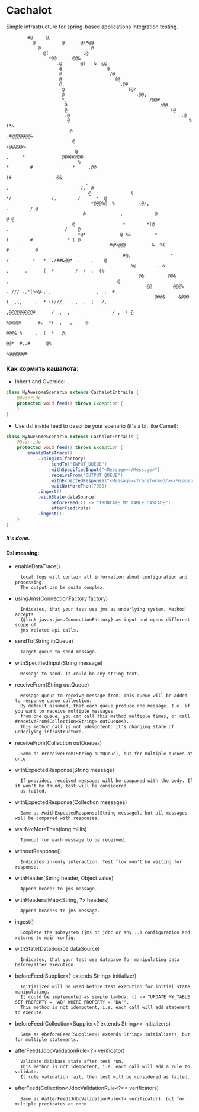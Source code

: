  <h1>Cachalot</h1>
 
 Simple infrastructure for spring-based applications integration testing.
 
                                                                                                                                 
            #@     @,                                                                                                            
              @          @     .@/*@@                                                                                            
                @                   @                                                                                            
                  @(             .@                                                                                              
                    *@@      @@&                                                                                                 
                       .@       @(   &  @@                                                                                       
                        @                 @                                                                                      
                        @                  /@                                                                                    
                        @                    (@                                                                                  
                        @,                     ,@#                                                                               
                         @                        (@/                                                                            
                         @                           .@@,                                                                        
                         *,                               /@@#                                                                   
                          @                                   /@@                                                                
                          @                                       (@                                                             
                          .@                                          .@                                                         
                           @                                             %(*&                                                    
                            @                                                     .#@@@@@@@&.                                    
                             @                                                                /@@@@@&.                           
                              @                                                ,     *              @@@@@@@@                     
                               %                                              *        #               *     .@@                 
                                                                                              (#                 @&              
                                  ,                                                ,                           /,  @             
                                   @               (                           */               /,        /      *  @            
                                    *@@@%@  %         (@/,                                                .        / @           
                                 @             ,            @                                                      @ @           
                             @                  *        *(@                              .                     /    @           
                               *@*             @ %&         *                             (   .    #             * ( @           
                                           #@&@@@          &  %(                                          #          @           
                                                #@,               *             /         (   *  ./##&@@*  .    ,    @           
                                                   &@        . &                 ,      .      (  *        /  /  .  (%           
                                                      @&         @@&      ,                                         @            
                                                         @@        @@@%    . /// .,*(%&@., ,                 ,  ,  #             
                                                            @@@&     &@@@     (  ,(,     .  * ((///,.   ,  .  (   /,             
                                                                  ,@@@@@@@@@#      /  ,  ,                / ,  ( @               
                                                                                  %@@@@(      #.  *(  ,   ,     @                
                                                                                         @@@& %     .  (  *   @,                 
                                                                                             @@*  #,.#      @%                   
                                                                                                  &@@@@@@#                       
 
 <h3>Как кормить кашалота:</h3>
 
 * Inherit and Override:  

```java
class MyAwesomeScenario extends CachalotEntrails {
    @Override
    protected void feed() throws Exception {
    }
}
```

 * Use dsl inside feed to describe your scenario (it's a bit like Camel):  

```java
class MyAwesomeScenario extends CachalotEntrails {
    @Override
    protected void feed() throws Exception {
        enableDataTrace()
            .usingJms(factory)
                .sendTo("INPUT_QUEUE")
                .withSpecifiedInput("<Message></Message>")
                .receiveFrom("OUTPUT_QUEUE")
                .withExpectedResponse("<Message><Transformed/></Message>")
                .waitNotMoreThen(7000)
            .ingest()
            .withState(dataSource)
                .beforeFeed(() -> "TRUNCATE MY_TABLE CASCADE")
                .afterFeed(rule)
            .ingest();
    }
}
```
        
 <h5>It's done.</h5>
 
 <h4>Dsl meaning:</h4>
 
* enableDataTrace()  
    
        local logs will contain all information about configuration and processing.
        The output can be quite complex.   
* usingJms(ConnectionFactory factory)

        Indicates, that your test use jms as underlying system. Method accepts 
        {@link javax.jms.ConnectionFactory} as input and opens different scope of 
        jms related api calls.
* sendTo(String inQueue)  
         
        Target queue to send message.
* withSpecifiedInput(String message)   
         
        Message to send. It could be any string text.
* receiveFrom(String outQueue)  
         
        Message queue to receive message from. This queue will be added to response queue collection.
        By default assumed, that each queue produce one message. I.e. if you want to receive multiple messages
        from one queue, you can call this method multiple times, or call #receiveFrom(Collection<String> outQueues).
        This method call is not idempotent: it's changing state of underlying infrastructure.
* receiveFrom(Collection<String> outQueues)  

        Same as #receiveFrom(String outQueue), but for multiple queues at once.
* withExpectedResponse(String message)
         
        If provided, received messages will be compared with the body. If it won't be found, test will be considered
        as failed.
* withExpectedResponse(Collection<String> messages)
        
        Same as #withExpectedResponse(String message), but all messages will be compared with responses.
* waitNotMoreThen(long millis)  
        
        Timeout for each message to be received.
* withoutResponse()  
        
        Indicates in-only interaction. Test flow won't be waiting for response.
* withHeader(String header, Object value)  
        
        Append header to jms message.
* withHeaders(Map<String, ?> headers)  
        
        Append headers to jms message.
* ingest()  

        Complete the subsystem (jms or jdbc or any...) configuration and returns to main config.
* withState(DataSource dataSource)  
       
        Indicates, that your test use database for manipulating data before/after execution.
* beforeFeed(Supplier<? extends String> initializer)  
       
        Initializer will be used before test execution for initial state manipulating.
        It could be implemented as simple lambda: () -> "UPDATE MY_TABLE SET PROPERTY = 'AB' WHERE PROPERTY = 'BA'".
        This method is not idempotent, i.e. each call will add statement to execute.
* beforeFeed(Collection<Supplier<? extends String>> initializers)  
         
        Same as #beforeFeed(Supplier<? extends String> initializer), but for multiple statements.
* afterFeed(JdbcValidationRule<?> verificator)  

        Validate database state after test run.
        This method is not idempotent, i.e. each call will add a rule to validate.
        It rule validation fail, then test will be considered as failed.
* afterFeed(Collection<JdbcValidationRule<?>> verificators)  
        
        Same as #afterFeed(JdbcValidationRule<?> verificator), but for multiple predicates at once.
          
          

